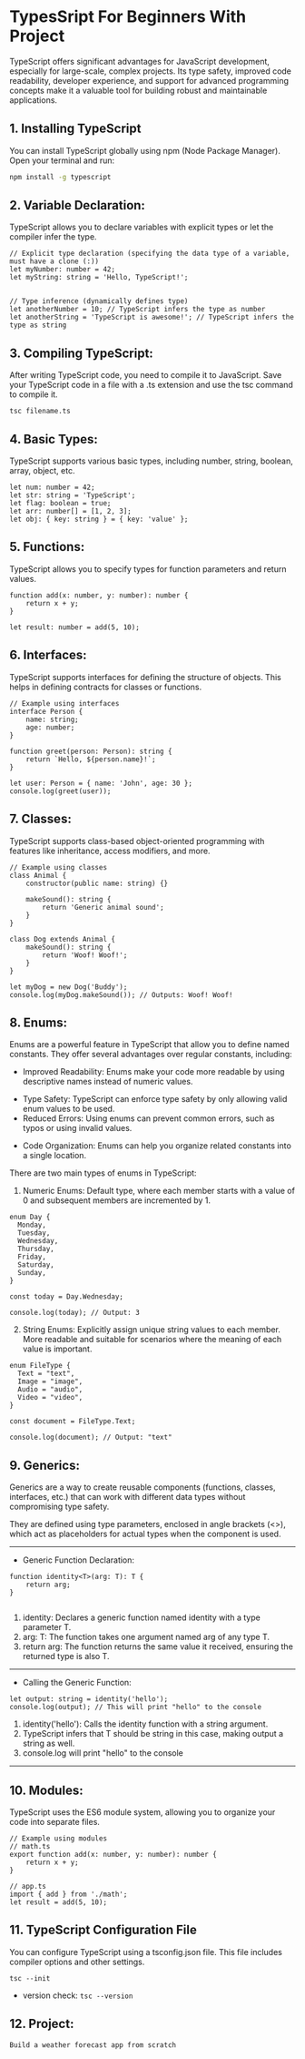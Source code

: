 ﻿# TypesSript For Beginners With Project

TypeScript offers significant advantages for JavaScript development, especially for large-scale, complex projects. Its type safety, improved code readability, developer experience, and support for advanced programming concepts make it a valuable tool for building robust and maintainable applications.

## 1. Installing TypeScript
You can install TypeScript globally using npm (Node Package Manager). Open your terminal and run:
```bash
npm install -g typescript
```
## 2. Variable Declaration:
TypeScript allows you to declare variables with explicit types or let the compiler infer the type.

```
// Explicit type declaration (specifying the data type of a variable, must have a clone (:))
let myNumber: number = 42;
let myString: string = 'Hello, TypeScript!'; 


// Type inference (dynamically defines type)
let anotherNumber = 10; // TypeScript infers the type as number
let anotherString = 'TypeScript is awesome!'; // TypeScript infers the type as string
```


## 3. Compiling TypeScript:
After writing TypeScript code, you need to compile it to JavaScript. Save your TypeScript code in a file with a .ts extension and use the tsc command to compile it.

```
tsc filename.ts
```

## 4. Basic Types:
TypeScript supports various basic types, including number, string, boolean, array, object, etc.

```
let num: number = 42;
let str: string = 'TypeScript';
let flag: boolean = true;
let arr: number[] = [1, 2, 3];
let obj: { key: string } = { key: 'value' };
```

## 5. Functions:
TypeScript allows you to specify types for function parameters and return values.

```
function add(x: number, y: number): number {
    return x + y;
}

let result: number = add(5, 10);
```

## 6. Interfaces:
TypeScript supports interfaces for defining the structure of objects. This helps in defining contracts for classes or functions.

```
// Example using interfaces
interface Person {
    name: string;
    age: number;
}

function greet(person: Person): string {
    return `Hello, ${person.name}!`;
}

let user: Person = { name: 'John', age: 30 };
console.log(greet(user));
```

## 7. Classes:
TypeScript supports class-based object-oriented programming with features like inheritance, access modifiers, and more.

```
// Example using classes
class Animal {
    constructor(public name: string) {}

    makeSound(): string {
        return 'Generic animal sound';
    }
}

class Dog extends Animal {
    makeSound(): string {
        return 'Woof! Woof!';
    }
}

let myDog = new Dog('Buddy');
console.log(myDog.makeSound()); // Outputs: Woof! Woof!
```

## 8. Enums:
Enums are a powerful feature in TypeScript that allow you to define named constants. They offer several advantages over regular constants, including:

- Improved Readability: Enums make your code more readable by using descriptive names instead of numeric values.
* Type Safety: TypeScript can enforce type safety by only allowing valid enum values to be used.
* Reduced Errors: Using enums can prevent common errors, such as typos or using invalid values.
+ Code Organization: Enums can help you organize related constants into a single location.

There are two main types of enums in TypeScript:
1. Numeric Enums: 
Default type, where each member starts with a value of 0 and subsequent members are incremented by 1.

```
enum Day {
  Monday,
  Tuesday,
  Wednesday,
  Thursday,
  Friday,
  Saturday,
  Sunday,
}

const today = Day.Wednesday;

console.log(today); // Output: 3
```
2.  String Enums: 
Explicitly assign unique string values to each member. More readable and suitable for scenarios where the meaning of each value is important.

```
enum FileType {
  Text = "text",
  Image = "image",
  Audio = "audio",
  Video = "video",
}

const document = FileType.Text;

console.log(document); // Output: "text"
```

## 9. Generics:
Generics are a way to create reusable components (functions, classes, interfaces, etc.) that can work with different data types without compromising type safety.

They are defined using type parameters, enclosed in angle brackets (<>), which act as placeholders for actual types when the component is used.

---
- Generic Function Declaration:
```
function identity<T>(arg: T): T {
    return arg;
}


```
1. identity<T>: Declares a generic function named identity with a type parameter T.
2. arg: T: The function takes one argument named arg of any type T.
3. return arg: The function returns the same value it received, ensuring the returned type is also T.
 
 ----
- Calling the Generic Function:

```
let output: string = identity('hello');
console.log(output); // This will print "hello" to the console
```
1. identity('hello'): Calls the identity function with a string argument.
2. TypeScript infers that T should be string in this case, making output a string as well.
3. console.log will print "hello" to the console

---


## 10. Modules:
TypeScript uses the ES6 module system, allowing you to organize your code into separate files.

```
// Example using modules
// math.ts
export function add(x: number, y: number): number {
    return x + y;
}

// app.ts
import { add } from './math';
let result = add(5, 10);
```

## 11. TypeScript Configuration File
You can configure TypeScript using a tsconfig.json file. This file includes compiler options and other settings.

```
tsc --init
```
- version check:
``tsc --version``

## 12. Project: 
```
Build a weather forecast app from scratch
```
